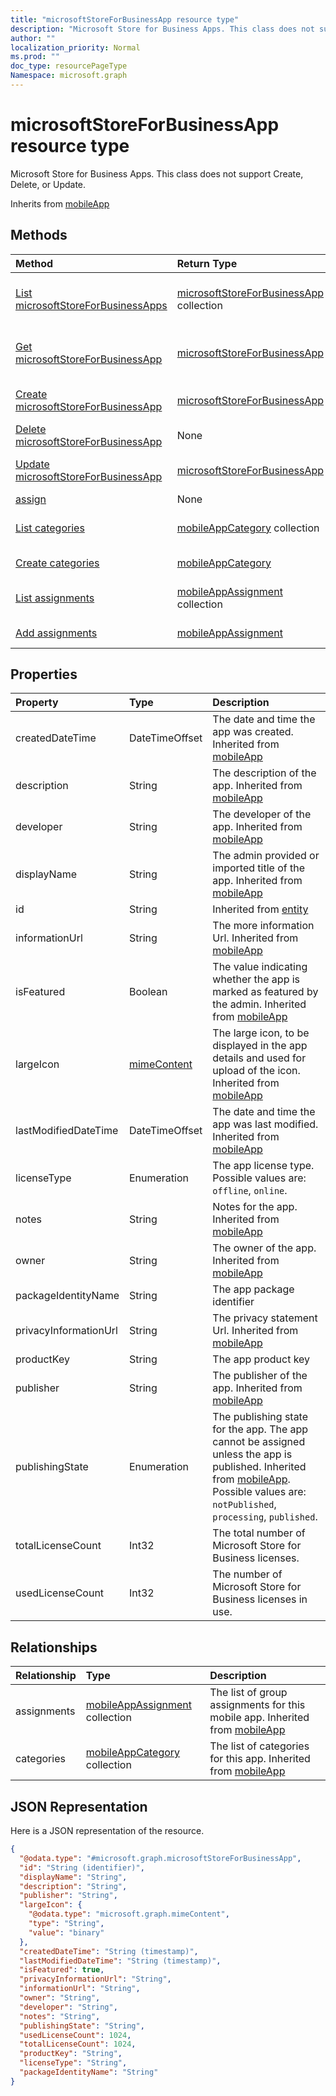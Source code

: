 ```yaml
---
title: "microsoftStoreForBusinessApp resource type"
description: "Microsoft Store for Business Apps. This class does not support Create, Delete, or Update."
author: ""
localization_priority: Normal
ms.prod: ""
doc_type: resourcePageType
Namespace: microsoft.graph
---
```



# microsoftStoreForBusinessApp resource type

Microsoft Store for Business Apps. This class does not support Create, Delete, or Update.


Inherits from [mobileApp](../resources/mobileApp.md)

## Methods
|Method|Return Type|Description|
|:---|:---|:---|
|[List microsoftStoreForBusinessApps](../api/microsoftstoreforbusinessapp-list.md)|[microsoftStoreForBusinessApp](../resources/microsoftStoreForBusinessApp.md) collection|List properties and relationships of the [microsoftStoreForBusinessApp](../resources/microsoftstoreforbusinessapp.md) objects.|
|[Get microsoftStoreForBusinessApp](../api/microsoftstoreforbusinessapp-get.md)|[microsoftStoreForBusinessApp](../resources/microsoftStoreForBusinessApp.md)|Read properties and relationships of the [microsoftStoreForBusinessApp](../resources/microsoftstoreforbusinessapp.md) object.|
|[Create microsoftStoreForBusinessApp](../api/microsoftstoreforbusinessapp-create.md)|[microsoftStoreForBusinessApp](../resources/microsoftStoreForBusinessApp.md)|Create a new [microsoftStoreForBusinessApp](../resources/microsoftstoreforbusinessapp.md) object.|
|[Delete microsoftStoreForBusinessApp](../api/microsoftstoreforbusinessapp-delete.md)|None|Deletes a [microsoftStoreForBusinessApp](../resources/microsoftstoreforbusinessapp.md).|
|[Update microsoftStoreForBusinessApp](../api/microsoftstoreforbusinessapp-update.md)|[microsoftStoreForBusinessApp](../resources/microsoftStoreForBusinessApp.md)|Update the properties of a [microsoftStoreForBusinessApp](../resources/microsoftstoreforbusinessapp.md) object.|
|[assign](../api/microsoftstoreforbusinessapp-assign.md)|None||
|[List categories](../api/microsoftstoreforbusinessapp-list-categories.md)|[mobileAppCategory](../resources/mobileAppCategory.md) collection|Get the mobileAppCategories from the categories navigation property.|
|[Create categories](../api/microsoftstoreforbusinessapp-post-categories.md)|[mobileAppCategory](../resources/mobileAppCategory.md)|Create categories by posting to the categories collection.|
|[List assignments](../api/microsoftstoreforbusinessapp-list-assignments.md)|[mobileAppAssignment](../resources/mobileAppAssignment.md) collection|Get the mobileAppAssignments from the assignments navigation property.|
|[Add assignments](../api/microsoftstoreforbusinessapp-post-assignments.md)|[mobileAppAssignment](../resources/mobileAppAssignment.md)|Add assignments by posting to the assignments collection.|

## Properties
|Property|Type|Description|
|:---|:---|:---|
|createdDateTime|DateTimeOffset|The date and time the app was created. Inherited from [mobileApp](../resources/mobileApp.md)|
|description|String|The description of the app. Inherited from [mobileApp](../resources/mobileApp.md)|
|developer|String|The developer of the app. Inherited from [mobileApp](../resources/mobileApp.md)|
|displayName|String|The admin provided or imported title of the app. Inherited from [mobileApp](../resources/mobileApp.md)|
|id|String| Inherited from [entity](../resources/entity.md)|
|informationUrl|String|The more information Url. Inherited from [mobileApp](../resources/mobileApp.md)|
|isFeatured|Boolean|The value indicating whether the app is marked as featured by the admin. Inherited from [mobileApp](../resources/mobileApp.md)|
|largeIcon|[mimeContent](../resources/mimeContent.md)|The large icon, to be displayed in the app details and used for upload of the icon. Inherited from [mobileApp](../resources/mobileApp.md)|
|lastModifiedDateTime|DateTimeOffset|The date and time the app was last modified. Inherited from [mobileApp](../resources/mobileApp.md)|
|licenseType|Enumeration|The app license type. Possible values are: `offline`, `online`.|
|notes|String|Notes for the app. Inherited from [mobileApp](../resources/mobileApp.md)|
|owner|String|The owner of the app. Inherited from [mobileApp](../resources/mobileApp.md)|
|packageIdentityName|String|The app package identifier|
|privacyInformationUrl|String|The privacy statement Url. Inherited from [mobileApp](../resources/mobileApp.md)|
|productKey|String|The app product key|
|publisher|String|The publisher of the app. Inherited from [mobileApp](../resources/mobileApp.md)|
|publishingState|Enumeration|The publishing state for the app. The app cannot be assigned unless the app is published. Inherited from [mobileApp](../resources/mobileApp.md). Possible values are: `notPublished`, `processing`, `published`.|
|totalLicenseCount|Int32|The total number of Microsoft Store for Business licenses.|
|usedLicenseCount|Int32|The number of Microsoft Store for Business licenses in use.|

## Relationships
|Relationship|Type|Description|
|:---|:---|:---|
|assignments|[mobileAppAssignment](../resources/mobileAppAssignment.md) collection|The list of group assignments for this mobile app. Inherited from [mobileApp](../resources/mobileApp.md)|
|categories|[mobileAppCategory](../resources/mobileAppCategory.md) collection|The list of categories for this app. Inherited from [mobileApp](../resources/mobileApp.md)|

## JSON Representation
Here is a JSON representation of the resource.
<!-- {
  "blockType": "resource",
  "keyProperty": "id",
  "@odata.type": "microsoft.graph.microsoftStoreForBusinessApp",
  "baseType": "microsoft.graph.mobileApp",
  "openType": false
}
-->
``` json
{
  "@odata.type": "#microsoft.graph.microsoftStoreForBusinessApp",
  "id": "String (identifier)",
  "displayName": "String",
  "description": "String",
  "publisher": "String",
  "largeIcon": {
    "@odata.type": "microsoft.graph.mimeContent",
    "type": "String",
    "value": "binary"
  },
  "createdDateTime": "String (timestamp)",
  "lastModifiedDateTime": "String (timestamp)",
  "isFeatured": true,
  "privacyInformationUrl": "String",
  "informationUrl": "String",
  "owner": "String",
  "developer": "String",
  "notes": "String",
  "publishingState": "String",
  "usedLicenseCount": 1024,
  "totalLicenseCount": 1024,
  "productKey": "String",
  "licenseType": "String",
  "packageIdentityName": "String"
}
```

